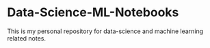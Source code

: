 # Data-Science-ML-Notebooks

This is my personal repository for data-science and machine learning related notes.